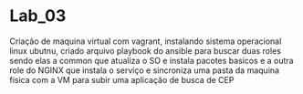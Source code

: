 # Lab_03
 Criação de maquina virtual com vagrant, instalando sistema operacional linux ubutnu, criado arquivo playbook do ansible para buscar duas roles sendo elas a common que atualiza o SO e instala pacotes basicos e a outra role do NGINX que instala o serviço e sincroniza uma pasta da maquina fisica com a VM para subir uma aplicação de busca de CEP
